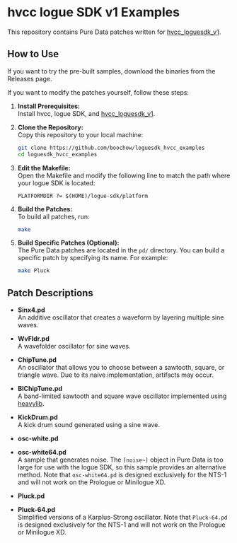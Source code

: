 # hvcc logue SDK v1 Examples

This repository contains Pure Data patches written for [hvcc_loguesdk_v1](https://github.com/boochow/hvcc_loguesdk_v1).

## How to Use

If you want to try the pre-built samples, download the binaries from the Releases page.

If you want to modify the patches yourself, follow these steps:

1. **Install Prerequisites:**  
   Install hvcc, logue SDK, and [hvcc_loguesdk_v1](https://github.com/boochow/hvcc_loguesdk_v1).

2. **Clone the Repository:**  
   Copy this repository to your local machine:
   ```bash
   git clone https://github.com/boochow/loguesdk_hvcc_examples
   cd loguesdk_hvcc_examples
   ```

3. **Edit the Makefile:**  
   Open the Makefile and modify the following line to match the path where your logue SDK is located:
   ```
   PLATFORMDIR ?= $(HOME)/logue-sdk/platform
   ```

4. **Build the Patches:**  
   To build all patches, run:
   ```bash
   make
   ```

5. **Build Specific Patches (Optional):**  
   The Pure Data patches are located in the `pd/` directory. You can build a specific patch by specifying its name. For example:
   ```bash
   make Pluck
   ```

## Patch Descriptions

- **Sinx4.pd**  
  An additive oscillator that creates a waveform by layering multiple sine waves.

- **WvFldr.pd**  
  A wavefolder oscillator for sine waves.

- **ChipTune.pd**  
  An oscillator that allows you to choose between a sawtooth, square, or triangle wave. Due to its naive implementation, artifacts may occur.

- **BlChipTune.pd**  
  A band-limited sawtooth and square wave oscillator implemented using [heavylib](https://github.com/Wasted-Audio/heavylib).

- **KickDrum.pd**  
  A kick drum sound generated using a sine wave.

- **osc-white.pd**  
- **osc-white64.pd**  
  A sample that generates noise. The `[noise~]` object in Pure Data is too large for use with the logue SDK, so this sample provides an alternative method. Note that `osc-white64.pd` is designed exclusively for the NTS-1 and will not work on the Prologue or Minilogue XD.

- **Pluck.pd**  
- **Pluck-64.pd**  
  Simplified versions of a Karplus-Strong oscillator. Note that `Pluck-64.pd` is designed exclusively for the NTS-1 and will not work on the Prologue or Minilogue XD.
